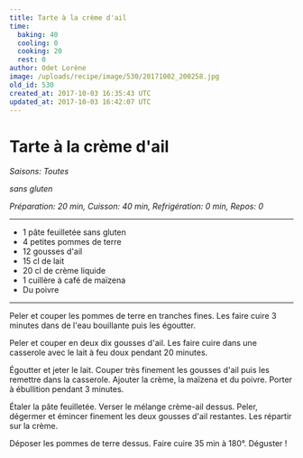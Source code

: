 ```yaml
---
title: Tarte à la crème d'ail
time:
  baking: 40
  cooling: 0
  cooking: 20
  rest: 0
author: Odet Lorène
image: /uploads/recipe/image/530/20171002_200258.jpg
old_id: 530
created_at: 2017-10-03 16:35:43 UTC
updated_at: 2017-10-03 16:42:07 UTC
---
```


# Tarte à la crème d'ail

_Saisons: Toutes_

_sans gluten_

_Préparation: 20 min, Cuisson: 40 min, Refrigération: 0 min, Repos: 0_

---

- 1 pâte feuilletée sans gluten
- 4 petites pommes de terre
- 12 gousses d'ail
- 15 cl de lait
- 20 cl de crème liquide
- 1 cuillère à café de maïzena
- Du poivre

---

Peler et couper les pommes de terre en tranches fines. Les faire cuire 3 minutes dans de l'eau bouillante puis les égoutter.

Peler et couper en deux dix gousses d'ail. Les faire cuire dans une casserole avec le lait à feu doux pendant 20 minutes.

Égoutter et jeter le lait. Couper très finement les gousses d'ail puis les remettre dans la casserole. Ajouter la crème, la maïzena et du poivre. Porter à ébullition pendant 3 minutes.

Étaler la pâte feuilletée. Verser le mélange crème-ail dessus. Peler, dégermer et émincer finement les deux gousses d'ail restantes. Les répartir sur la crème.

Déposer les pommes de terre dessus. Faire cuire 35 min à 180°. Déguster !
